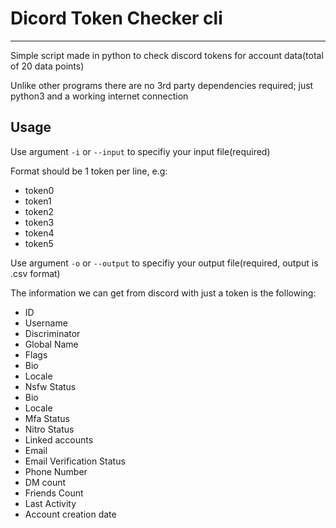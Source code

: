 # Dicord Token Checker cli
---
Simple script made in python to check discord tokens for account data(total of 20 data points)

Unlike other programs there are no 3rd party dependencies required; just python3 and a working internet connection

## Usage
Use argument `-i` or `--input` to specifiy your input file(required)

Format should be 1 token per line, e.g:

- token0
- token1
- token2
- token3
- token4
- token5

Use argument `-o` or `--output` to specifiy your output file(required, output is .csv format)

The information we can get from discord with just a token is the following: 

- ID
- Username
- Discriminator
- Global Name
- Flags
- Bio
- Locale
- Nsfw Status
- Bio
- Locale
- Mfa Status 
- Nitro Status
- Linked accounts
- Email 
- Email Verification Status
- Phone Number
- DM count
- Friends Count
- Last Activity
- Account creation date